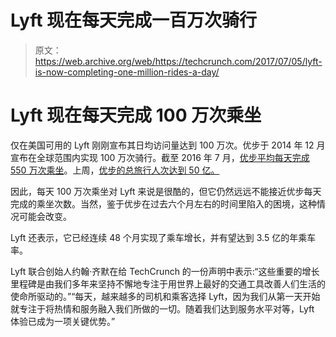 # Lyft 现在每天完成一百万次骑行 

> 原文：<https://web.archive.org/web/https://techcrunch.com/2017/07/05/lyft-is-now-completing-one-million-rides-a-day/>

# Lyft 现在每天完成 100 万次乘坐

仅在美国可用的 Lyft 刚刚宣布其日均访问量达到 100 万次。优步于 2014 年 12 月宣布在全球范围内实现 100 万次骑行。截至 2016 年 7 月，[优步平均每天完成 550 万次乘坐](https://web.archive.org/web/20221205211649/https://beta.techcrunch.com/2016/07/18/uber-has-completed-2-billion-rides/)。上周，[优步的总旅行人次达到 50 亿。](https://web.archive.org/web/20221205211649/https://newsroom.uber.com/5billion/)

因此，每天 100 万次乘坐对 Lyft 来说是很酷的，但它仍然远远不能接近优步每天完成的乘坐次数。当然，鉴于优步在过去六个月左右的时间里陷入的困境，这种情况可能会改变。

Lyft 还表示，它已经连续 48 个月实现了乘车增长，并有望达到 3.5 亿的年乘车率。

Lyft 联合创始人约翰·齐默在给 TechCrunch 的一份声明中表示:“这些重要的增长里程碑是由我们多年来坚持不懈地专注于用世界上最好的交通工具改善人们生活的使命所驱动的。”“每天，越来越多的司机和乘客选择 Lyft，因为我们从第一天开始就专注于将热情和服务融入我们所做的一切。随着我们达到服务水平对等，Lyft 体验已成为一项关键优势。”